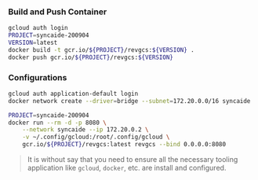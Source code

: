 ### Build and Push Container
```bash
gcloud auth login
PROJECT=syncaide-200904
VERSION=latest
docker build -t gcr.io/${PROJECT}/revgcs:${VERSION} .
docker push gcr.io/${PROJECT}/revgcs:${VERSION}
```

### Configurations
```bash
gcloud auth application-default login
docker network create --driver=bridge --subnet=172.20.0.0/16 syncaide

PROJECT=syncaide-200904
docker run --rm -d -p 8080 \
    --network syncaide --ip 172.20.0.2 \
    -v ~/.config/gcloud:/root/.config/gcloud \
    gcr.io/${PROJECT}/revgcs:latest revgcs --bind 0.0.0.0:8080
```
> It is without say that you need to ensure all the necessary tooling 
application like `gcloud`, `docker`, etc. are install and configured.